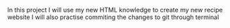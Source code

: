 In this project I will use my new HTML knowledge to create my new recipe website
I will also practise commiting the changes to git through terminal